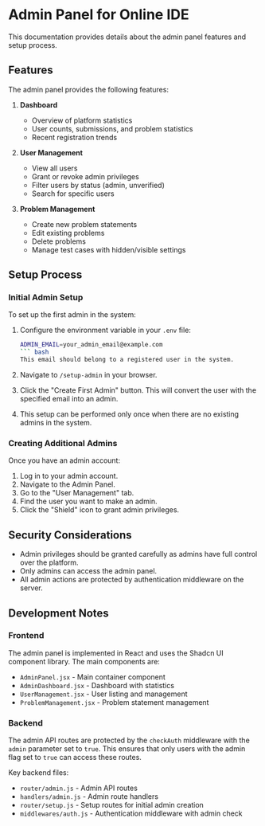 # Admin Panel for Online IDE

This documentation provides details about the admin panel features and setup process.

## Features

The admin panel provides the following features:

1. **Dashboard**
   - Overview of platform statistics
   - User counts, submissions, and problem statistics
   - Recent registration trends

2. **User Management**
   - View all users
   - Grant or revoke admin privileges
   - Filter users by status (admin, unverified)
   - Search for specific users

3. **Problem Management**
   - Create new problem statements
   - Edit existing problems
   - Delete problems
   - Manage test cases with hidden/visible settings

## Setup Process

### Initial Admin Setup

To set up the first admin in the system:

1. Configure the environment variable in your `.env` file:

   ``` bash
   ADMIN_EMAIL=your_admin_email@example.com
   ``` bash
   This email should belong to a registered user in the system.

2. Navigate to `/setup-admin` in your browser.

3. Click the "Create First Admin" button. This will convert the user with the specified email into an admin.

4. This setup can be performed only once when there are no existing admins in the system.

### Creating Additional Admins

Once you have an admin account:

1. Log in to your admin account.
2. Navigate to the Admin Panel.
3. Go to the "User Management" tab.
4. Find the user you want to make an admin.
5. Click the "Shield" icon to grant admin privileges.

## Security Considerations

- Admin privileges should be granted carefully as admins have full control over the platform.
- Only admins can access the admin panel.
- All admin actions are protected by authentication middleware on the server.

## Development Notes

### Frontend

The admin panel is implemented in React and uses the Shadcn UI component library. The main components are:

- `AdminPanel.jsx` - Main container component
- `AdminDashboard.jsx` - Dashboard with statistics
- `UserManagement.jsx` - User listing and management
- `ProblemManagement.jsx` - Problem statement management

### Backend

The admin API routes are protected by the `checkAuth` middleware with the `admin` parameter set to `true`. This ensures that only users with the admin flag set to `true` can access these routes.

Key backend files:

- `router/admin.js` - Admin API routes
- `handlers/admin.js` - Admin route handlers
- `router/setup.js` - Setup routes for initial admin creation
- `middlewares/auth.js` - Authentication middleware with admin check
